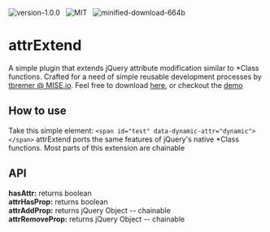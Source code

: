 ![version-1.0.0](http://img.shields.io/badge/Version-1.0.0-00cc00.svg?style=flat) &nbsp; ![MIT](http://img.shields.io/badge/License-MIT-dd6ad5.svg?style=flat) &nbsp; ![minified-download-664b](http://img.shields.io/badge/Minified%20Download-664b-136ad5.svg?style=flat)

attrExtend
============
A simple plugin that extends jQuery attribute modification similar to *Class functions. Crafted for a need of simple reusable development processes by [tbremer @ MISE.io](//mise.io). Feel free to download [here](https://github.com/tbremer/selectify.js/archive/master.zip), or checkout the [demo](//mise.io/selectify.js)

How to use
-----------
Take this simple element: `<span id="test" data-dynamic-attr="dynamic"></span>` attrExtend ports the same features of jQuery's native *Class functions. Most parts of this extension are chainable

API
-----------
**hasAttr:** returns boolean  
**attrHasProp:** returns boolean  
**attrAddProp:**  returns jQuery Object -- chainable  
**attrRemoveProp:**  returns jQuery Object -- chainable  
